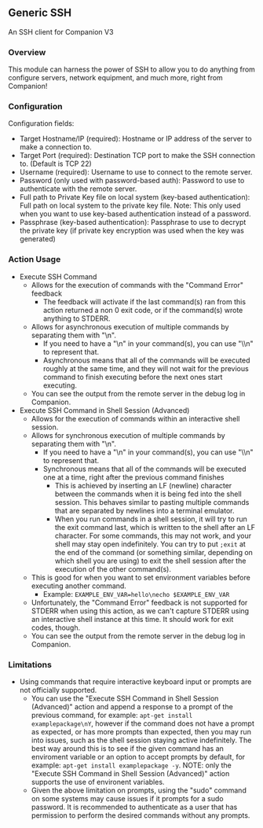 ## Generic SSH

An SSH client for Companion V3

### Overview

This module can harness the power of SSH to allow you to do anything from configure servers, network equipment, and much more, right from Companion!

### Configuration

Configuration fields:

- Target Hostname/IP (required): Hostname or IP address of the server to make a connection to.
- Target Port (required): Destination TCP port to make the SSH connection to. (Default is TCP 22)
- Username (required): Username to use to connect to the remote server.
- Password (only used with password-based auth): Password to use to authenticate with the remote server.
- Full path to Private Key file on local system (key-based authentication): Full path on local system to the private key file. Note: This only used when you want to use key-based authentication instead of a password.
- Passphrase (key-based authentication): Passphrase to use to decrypt the private key (if private key encryption was used when the key was generated)

### Action Usage

- Execute SSH Command
  - Allows for the execution of commands with the "Command Error" feedback
    - The feedback will activate if the last command(s) ran from this action returned a non 0 exit code, or if the command(s) wrote anything to STDERR.
  - Allows for asynchronous execution of multiple commands by separating them with "\n".
    - If you need to have a "\n" in your command(s), you can use "\\\\n" to represent that.
    - Asynchronous means that all of the commands will be executed roughly at the same time, and they will not wait for the previous command to finish executing before the next ones start executing.
  - You can see the output from the remote server in the debug log in Companion.
- Execute SSH Command in Shell Session (Advanced)
  - Allows for the execution of commands within an interactive shell session.
  - Allows for synchronous execution of multiple commands by separating them with "\n".
    - If you need to have a "\n" in your command(s), you can use "\\\\n" to represent that.
    - Synchronous means that all of the commands will be executed one at a time, right after the previous command finishes
      - This is achieved by inserting an LF (newline) character between the commands when it is being fed into the shell session. This behaves similar to pasting multiple commands that are separated by newlines into a terminal emulator.
      - When you run commands in a shell session, it will try to run the exit command last, which is written to the shell after an LF character. For some commands, this may not work, and your shell may stay open indefinitely. You can try to put `;exit` at the end of the command (or something similar, depending on which shell you are using) to exit the shell session after the execution of the other command(s).
  - This is good for when you want to set environment variables before executing another command.
    - Example: `EXAMPLE_ENV_VAR=hello\necho $EXAMPLE_ENV_VAR`
  - Unfortunately, the "Command Error" feedback is not supported for STDERR when using this action, as we can't capture STDERR using an interactive shell instance at this time. It should work for exit codes, though.
  - You can see the output from the remote server in the debug log in Companion.

### Limitations

- Using commands that require interactive keyboard input or prompts are not officially supported.
  - You can use the "Execute SSH Command in Shell Session (Advanced)" action and append a response to a prompt of the previous command, for example: `apt-get install examplepackage\nY`, however if the command does not have a prompt as expected, or has more prompts than expected, then you may run into issues, such as the shell session staying active indefinitely. The best way around this is to see if the given command has an enviroment variable or an option to accept prompts by default, for example: `apt-get install examplepackage -y`. NOTE: only the "Execute SSH Command in Shell Session (Advanced)" action supports the use of environent variables.
  - Given the above limitation on prompts, using the "sudo" command on some systems may cause issues if it prompts for a sudo password. It is recommended to authenticate as a user that has permission to perform the desired commands without any prompts.
